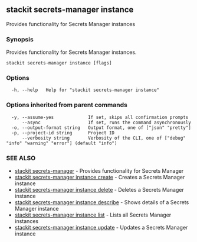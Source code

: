 ## stackit secrets-manager instance

Provides functionality for Secrets Manager instances

### Synopsis

Provides functionality for Secrets Manager instances.

```
stackit secrets-manager instance [flags]
```

### Options

```
  -h, --help   Help for "stackit secrets-manager instance"
```

### Options inherited from parent commands

```
  -y, --assume-yes             If set, skips all confirmation prompts
      --async                  If set, runs the command asynchronously
  -o, --output-format string   Output format, one of ["json" "pretty"]
  -p, --project-id string      Project ID
      --verbosity string       Verbosity of the CLI, one of ["debug" "info" "warning" "error"] (default "info")
```

### SEE ALSO

* [stackit secrets-manager](./stackit_secrets-manager.md)	 - Provides functionality for Secrets Manager
* [stackit secrets-manager instance create](./stackit_secrets-manager_instance_create.md)	 - Creates a Secrets Manager instance
* [stackit secrets-manager instance delete](./stackit_secrets-manager_instance_delete.md)	 - Deletes a Secrets Manager instance
* [stackit secrets-manager instance describe](./stackit_secrets-manager_instance_describe.md)	 - Shows details of a Secrets Manager instance
* [stackit secrets-manager instance list](./stackit_secrets-manager_instance_list.md)	 - Lists all Secrets Manager instances
* [stackit secrets-manager instance update](./stackit_secrets-manager_instance_update.md)	 - Updates a Secrets Manager instance


